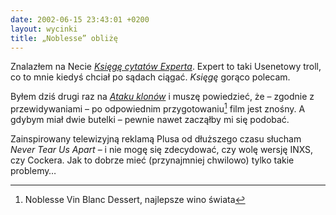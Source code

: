 ```yaml
---
date: 2002-06-15 23:43:01 +0200
layout: wycinki
title: „Noblesse” obliżę
---
```


Znalazłem na Necie <cite>[Księgę cytatów Experta](http://xox.pl/~zamsz/ 'ciekawe kolorki…')</cite>. Expert to taki Usenetowy troll, co to mnie kiedyś chciał po sądach ciągać. <cite>Księgę</cite> gorąco polecam.

Byłem dziś drugi raz na <cite>[Ataku klonów](http://imdb.com/Title?0121765 'A Jedi Shall Not Know Anger. Nor Hatred. Nor Love.')</cite> i muszę powiedzieć, że – zgodnie z przewidywaniami – po odpowiednim przygotowaniu[^1] film jest znośny. A gdybym miał dwie butelki – pewnie nawet zacząłby mi się podobać.

Zainspirowany telewizyjną reklamą Plusa od dłuższego czasu słucham <cite>Never Tear Us Apart</cite> – i nie mogę się zdecydować, czy wolę wersję INXS, czy Cockera. Jak to dobrze mieć (przynajmniej chwilowo) tylko takie problemy…

[^1]: Noblesse Vin Blanc Dessert, najlepsze wino świata
